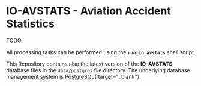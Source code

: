 # IO-AVSTATS - Aviation Accident Statistics

TODO

All processing tasks can be performed using the **`run_io_avstats`** shell script.

This Repository contains also the latest version of the **IO-AVSTATS** database files in the `data/postgres` file directory. 
The underlying database management system is [PostgreSQL](https://www.postgresql.org){:target="_blank"}.
